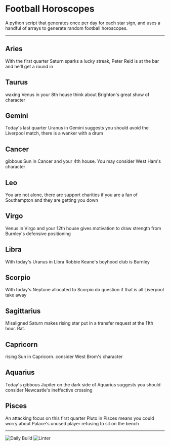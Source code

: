 # Football Horoscopes

A python script that generates once per day for each star sign, and uses a handful of arrays to generate random football horoscopes.

---

<!-- horoscopes_item starts -->
<h2>Aries</h2><p>With the first quarter Saturn sparks a lucky streak, Peter Reid is at the bar and he'll get a round in</p><h2>Taurus</h2><p>waxing Venus in your 8th house think about Brighton's great show of character</p><h2>Gemini</h2><p>Today's last quarter Uranus in Gemini suggests you should avoid the Liverpool match, there is a wanker with a drum</p><h2>Cancer</h2><p>gibbous Sun in Cancer and your 4th house. You may consider West Ham's character</p><h2>Leo</h2><p>You are not alone, there are support charities if you are a fan of Southampton and they are getting you down</p><h2>Virgo</h2><p>Venus in Virgo and your 12th house gives motivation to draw strength from Burnley's defensive positioning</p><h2>Libra</h2><p>With today's Uranus in Libra Robbie Keane's boyhood club is Burnley</p><h2>Scorpio</h2><p>With today's Neptune allocated to Scorpio do question if that is all Liverpool take away</p><h2>Sagittarius</h2><p>Misaligned Saturn makes rising star put in a transfer request at the 11th hour. Rat.</p><h2>Capricorn</h2><p>rising Sun in Capricorn. consider West Brom's character</p><h2>Aquarius</h2><p>Today's gibbous Jupiter on the dark side of Aquarius suggests you should consider Newcastle's ineffective crossing</p><h2>Pisces</h2><p>An attacking focus on this first quarter Pluto in Pisces means you could worry about Palace's unused player refusing to sit on the bench</p>
<!-- horoscopes_item ends -->

---

![Daily Build](https://github.com/MatBenfield/horofootball.thechels.uk/workflows/Daily%20Build/badge.svg) ![Linter](https://github.com/MatBenfield/horofootball.thechels.uk/workflows/Linter/badge.svg)

